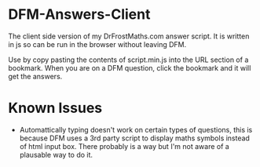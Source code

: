 # DFM-Answers-Client
The client side version of my DrFrostMaths.com answer script. It is written in js so can be run in the browser without leaving DFM.
  
Use by copy pasting the contents of script.min.js into the URL section of a bookmark. When you are on a DFM question, click the bookmark and it will get the answers.

# Known Issues
- Automattically typing doesn't work on certain types of questions, this is because DFM uses a 3rd party script to display maths symbols instead of html input box. There probably is a way but I'm not aware of a plausable way to do it.
